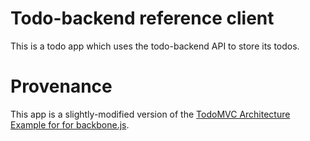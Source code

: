 # Todo-backend reference client

This is a todo app which uses the todo-backend API to store its todos. 

# Provenance
This app is a slightly-modified version of the [TodoMVC Architecture Example for for backbone.js](https://github.com/tastejs/todomvc/tree/gh-pages/architecture-examples/backbone/js).
